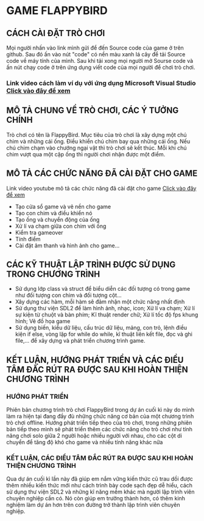 # GAME FLAPPYBIRD
## CÁCH CÀI ĐẶT TRÒ CHƠI
Mọi người nhấn vào link mình gửi để đến Source code của game ở trên github. Sau đó ấn vào nút "code" có nền màu xanh lá cây để tải Source code về máy tính của mình. Sau khi tải xong mọi người mở Sourse code và ấn nút chạy code ở trên ứng dụng viết code của mọi người để chơi trò chơi. 
### Link video cách làm ví dụ với ứng dụng Microsoft Visual Studio [Click vào đây để xem](https://drive.google.com/file/d/1RrhtlrJq-LN4YHZErHyjPcnCOOxhfPaK/view?usp=sharing)
## MÔ TẢ CHUNG VỀ TRÒ CHƠI, CÁC Ý TƯỞNG CHÍNH
Trò chơi có tên là FlappyBird. Mục tiêu của trò chơi là xây dựng một chú chim và những cái ống. Điều khiển chú chim bay qua những cái ống. Nếu chú chim chạm vào chướng ngại vật thì trò chơi sẽ kết thúc. Mỗi khi chú chim vượt qua một cặp ống thì người chơi nhận được một điểm.
## MÔ TẢ CÁC CHỨC NĂNG ĐÃ CÀI ĐẶT CHO GAME 
 Link video youtube mô tả các chức năng đã cài đặt cho game [Click vào đây để xem](https://youtu.be/L4DYPrZt3gc)
- Tạo cửa sổ game và vẽ nền cho game
- Tạo con chim và điều khiển nó
- Tạo ống và chuyển động của ống
- Xử lí va chạm giữa con chim với ống
- Kiểm tra gameover
- Tính điểm
- Cài đặt âm thanh và hình ảnh cho game...                                                                           
## CÁC KỸ THUẬT LẬP TRÌNH ĐƯỢC SỬ DỤNG TRONG CHƯƠNG TRÌNH 
- Sử dụng lớp class và struct để biểu diễn các đối tượng có trong game như đối tượng con chim và đối tượng cột... 
- Xây dựng các hàm, mỗi hàm sẽ đảm nhận một chức năng nhất định 
- Sử dụng thư viện SDL2 để làm hình ảnh, nhạc, icon; Xử lí va chạm; Xử lí sự kiện từ chuột và bàn phím; Kĩ thuật render chữ; Xử lí tốc độ fps khung hình; Vẽ đồ họa game 
- Sử dụng biến, kiểu dữ liệu, cấu trúc dữ liệu, mảng, con trỏ, lệnh điều kiện if else, vòng lặp for while do while, kĩ thuật liên kết file, đọc và ghi file,... để xây dựng và phát triển chương trình game.                                                       
## KẾT LUẬN, HƯỚNG PHÁT TRIỂN VÀ CÁC ĐIỀU TÂM ĐẮC RÚT RA ĐƯỢC SAU KHI HOÀN THIỆN CHƯƠNG TRÌNH
### HƯỚNG PHÁT TRIỂN 
Phiên bản chương trình trò chơi FlappyBird trong dự án cuối kì này do mình làm ra hiện tại đang đầy đủ những chức năng cơ bản của một chương trình trò chơi offline. Hướng phát triển tiếp theo của trò chơi, trong những phiên bản tiếp theo mình sẽ phát triển thêm các chức năng cho trò chơi như tính năng chơi solo giữa 2 người hoặc nhiều người với nhau, cho các cột di chuyển để tăng độ khó cho game và nhiều tính năng khác nữa 
### KẾT LUẬN, CÁC ĐIỀU TÂM ĐẮC RÚT RA ĐƯỢC SAU KHI HOÀN THIỆN CHƯƠNG TRÌNH 
Qua dự án cuối kì lần này đã giúp em nắm vững kiến thức cũ trau dồi được thêm nhiều kiến thức mới như cách trình bày code sạch đẹp dễ hiểu, cách sử dụng thư viện SDL2 và những kĩ năng mềm khác mà người lập trình viên chuyên nghiệp cần có. Nó còn giúp em trưởng thành hơn, có thêm kinh nghiệm làm dự án hơn trên con đường trở thành lập trình viên chuyên nghiệp.
